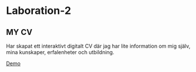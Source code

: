 # Laboration-2

## MY CV
Har skapat ett interaktivt digitalt CV där jag har lite information om mig själv, mina kunskaper, erfalenheter och utbildning.

[Demo](https://isabell88.github.io/Laboration-2/)
